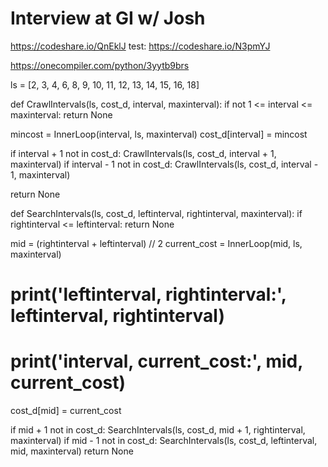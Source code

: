 # Interview at GI w/ Josh

https://codeshare.io/QnEklJ
test: https://codeshare.io/N3pmYJ

https://onecompiler.com/python/3yytb9brs


ls = [2, 3, 4, 6, 8, 9, 10, 11, 12, 13, 14, 15, 16, 18]



def CrawlIntervals(ls, cost_d, interval, maxinterval):
  if not 1 <= interval <= maxinterval:
    return None

  mincost = InnerLoop(interval, ls, maxinterval)
  cost_d[interval] = mincost

  if interval + 1 not in cost_d:
    CrawlIntervals(ls, cost_d, interval + 1, maxinterval)
  if interval - 1 not in cost_d:
    CrawlIntervals(ls, cost_d, interval - 1, maxinterval)

  return None




def SearchIntervals(ls, cost_d, leftinterval, rightinterval, maxinterval):
  if rightinterval <= leftinterval:
    return None

  mid = (rightinterval + leftinterval) // 2
  current_cost = InnerLoop(mid, ls, maxinterval)
  # print('leftinterval, rightinterval:', leftinterval, rightinterval)
  # print('interval, current_cost:', mid, current_cost)
  cost_d[mid] = current_cost

  if mid + 1 not in cost_d:
    SearchIntervals(ls, cost_d, mid + 1, rightinterval, maxinterval)
  if mid - 1 not in cost_d:
    SearchIntervals(ls, cost_d, leftinterval, mid, maxinterval)
  return None
